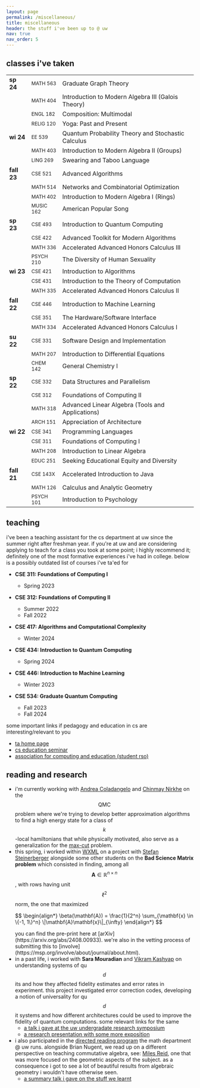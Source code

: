 ```yaml
---
layout: page
permalink: /miscellaneous/
title: miscellaneous
header: the stuff i've been up to @ uw
nav: true
nav_order: 5
---
```


## classes i've taken

<table>
  <tr>
    <td><strong>sp 24</strong></td>
    <td><font size="2">MATH 563</font></td>
    <td>Graduate Graph Theory</td>
  </tr>
  <tr>
    <td></td>
    <td><font size="2">MATH 404</font></td>
    <td>Introduction to Modern Algebra III (Galois Theory)</td>
  </tr>
  <tr>
    <td></td>
    <td><font size="2">ENGL 182</font></td>
    <td>Composition: Multimodal</td>
  </tr>
  <tr>
    <td></td>
    <td><font size="2">RELIG 120</font></td>
    <td>Yoga: Past and Present</td>
  </tr>
  <tr>
    <td><strong>wi 24</strong></td>
    <td><font size="2">EE 539</font></td>
    <td>Quantum Probability Theory and Stochastic Calculus</td>
  </tr>
  <tr>
    <td></td>
    <td><font size="2">MATH 403</font></td>
    <td>Introduction to Modern Algebra II (Groups)</td>
  </tr>
  <tr>
    <td></td>
    <td><font size="2">LING 269</font></td>
    <td>Swearing and Taboo Language</td>
  </tr>
  <tr>
    <td><strong>fall 23</strong></td>
    <td><font size="2">CSE 521</font></td>
    <td>Advanced Algorithms</td>
  </tr>
  <tr>
    <td></td>
    <td><font size="2">MATH 514</font></td>
    <td>Networks and Combinatorial Optimization</td>
  </tr>
  <tr>
    <td></td>
    <td><font size="2">MATH 402</font></td>
    <td>Introduction to Modern Algebra I (Rings)</td>
  </tr>
  <tr>
    <td></td>
    <td><font size="2">MUSIC 162</font></td>
    <td>American Popular Song</td>
  </tr>
  <tr>
    <td><strong>sp 23</strong></td>
    <td><font size="2">CSE 493</font></td>
    <td>Introduction to Quantum Computing</td>
  </tr>
  <tr>
    <td></td>
    <td><font size="2">CSE 422</font></td>
    <td>Advanced Toolkit for Modern Algorithms</td>
  </tr>
  <tr>
    <td></td>
    <td><font size="2">MATH 336</font></td>
    <td>Accelerated Advanced Honors Calculus III</td>
  </tr>
  <tr>
    <td></td>
    <td><font size="2">PSYCH 210</font></td>
    <td>The Diversity of Human Sexuality</td>
  </tr>
  <tr>
    <td><strong>wi 23</strong></td>
    <td><font size="2">CSE 421</font></td>
    <td>Introduction to Algorithms</td>
  </tr>
  <tr>
    <td></td>
    <td><font size="2">CSE 431</font></td>
    <td>Introduction to the Theory of Computation</td>
  </tr>
  <tr>
    <td></td>
    <td><font size="2">MATH 335</font></td>
    <td>Accelerated Advanced Honors Calculus II</td>
  </tr>
  <tr>
    <td><strong>fall 22</strong></td>
    <td><font size="2">CSE 446</font></td>
    <td>Introduction to Machine Learning</td>
  </tr>
  <tr>
    <td></td>
    <td><font size="2">CSE 351</font></td>
    <td>The Hardware/Software Interface</td>
  </tr>
  <tr>
    <td></td>
    <td><font size="2">MATH 334</font></td>
    <td>Accelerated Advanced Honors Calculus I</td>
  </tr>
  <tr>
    <td><strong>su 22</strong></td>
    <td><font size="2">CSE 331</font></td>
    <td>Software Design and Implementation</td>
  </tr>
  <tr>
    <td></td>
    <td><font size="2">MATH 207</font></td>
    <td>Introduction to Differential Equations</td>
  </tr>
  <tr>
    <td></td>
    <td><font size="2">CHEM 142</font></td>
    <td>General Chemistry I</td>
  </tr>
  <tr>
    <td><strong>sp 22</strong></td>
    <td><font size="2">CSE 332</font></td>
    <td>Data Structures and Parallelism</td>
  </tr>
  <tr>
    <td></td>
    <td><font size="2">CSE 312</font></td>
    <td>Foundations of Computing II</td>
  </tr>
  <tr>
    <td></td>
    <td><font size="2">MATH 318</font></td>
    <td>Advanced Linear Algebra (Tools and Applications)</td>
  </tr>
  <tr>
    <td></td>
    <td><font size="2">ARCH 151</font></td>
    <td>Appreciation of Architecture</td>
  </tr>
  <tr>
    <td><strong>wi 22</strong></td>
    <td><font size="2">CSE 341</font></td>
    <td>Programming Languages</td>
  </tr>
  <tr>
    <td></td>
    <td><font size="2">CSE 311</font></td>
    <td>Foundations of Computing I</td>
  </tr>
  <tr>
    <td></td>
    <td><font size="2">MATH 208</font></td>
    <td>Introduction to Linear Algebra</td>
  </tr>
  <tr>
    <td></td>
    <td><font size="2">EDUC 251</font></td>
    <td>Seeking Educational Equity and Diversity</td>
  </tr>
  <tr>
    <td><strong>fall 21</strong></td>
    <td><font size="2">CSE 143X</font></td>
    <td>Accelerated Introduction to Java</td>
  </tr>
  <tr>
    <td></td>
    <td><font size="2">MATH 126</font></td>
    <td>Calculus and Analytic Geometry</td>
  </tr>
  <tr>
    <td></td>
    <td><font size="2">PSYCH 101</font></td>
    <td>Introduction to Psychology</td>
  </tr>
</table>


## teaching

i've been a teaching assistant for the cs department at uw since the summer right after freshman year. if you're at uw and are considering applying to teach for a class you took at some point; i highly recommend it; definitely one of the most formative experiences i've had in college. below is a possibly outdated list of courses i've ta'ed for

- **CSE 311: Foundations of Computing I**
  - Spring 2023

- **CSE 312: Foundations of Computing II**
  - Summer 2022
  - Fall 2022

- **CSE 417: Algorithms and Computational Complexity**
  - Winter 2024

- **CSE 434: Introduction to Quantum Computing**
  - Spring 2024

- **CSE 446: Introduction to Machine Learning**
  - Winter 2023

- **CSE 534: Graduate Quantum Computing**
  - Fall 2023
  - Fall 2024

some important links if pedagogy and education in cs are interesting/relevant to you

- [ta home page](https://www.cs.washington.edu/students/ta/ugrad/how_to_apply)
- [cs education seminar](https://courses.cs.washington.edu/courses/cse590e/)
- [association for computing and education (student rso)](https://uwace.vercel.app/)

## reading and research

- i'm currently working with [Andrea Coladangelo](https://www.andreacoladangelo.com/) and [Chinmay Nirkhe](https://homes.cs.washington.edu/~nirkhe/) on the $$\textsf{QMC}$$ problem where we're trying to develop better approximation algorithms to find a high energy state for a class of $$k$$-local hamiltonians that while physically motivated, also serve as a generalization for the [max-cut](https://en.wikipedia.org/wiki/Maximum_cut) problem. 
- this spring, i worked within [WXML](https://wxml.math.washington.edu/) on a project with [Stefan Steinerberger](https://math.washington.edu/people/stefan-steinerberger) alongside some other students on the **Bad Science Matrix problem** which consisted in finding, among all $$\mathbf{A} \in \mathbb{R}^{n \times n}$$, with rows having unit $$\ell^2$$ norm, the one that maximized 
  <p style = "overflow-x:auto">
  $$
  \begin{align*}
    \beta(\mathbf{A}) = \frac{1}{2^n} \sum_{\mathbf{x} \in \{-1, 1\}^n} \|\mathbf{A}\mathbf{x}\|_{\infty}
  \end{align*}
  $$
  </p>
  you can find the pre-print here at [arXiv](https://arxiv.org/abs/2408.00933). we're also in the vetting process of submitting this to [involve](https://msp.org/involve/about/journal/about.html).
- in a past life, i worked with **Sara Mouradian** and [Vikram Kashyap](https://vikramkashyap.com/) on understanding systems of qu$$d$$its and how they affected fidelity estimates and error rates in experiment. this project investigated error correction codes, developing a notion of universality for qu$$d$$it systems and how different architectures could be used to improve the fidelity of quantum computations. some relevant links for the same 
  - [a talk i gave at the uw undergradate research symposium](/assets/pdf/errorEstimates.pdf)
  - [a research presentation with some more exposition](/assets/pdf/research_presentation.pdf)
- i also participated in the [directed reading program](https://sites.uw.edu/wdrp/) the math department @ uw runs. alongside Brian Nugent, we read up on a different perspective on teaching commutative algebra, see: [Miles Reid](https://en.wikipedia.org/wiki/Miles_Reid), one that was more focused on the geometric aspects of the subject. as a consequence i got to see a lot of beautiful results from algebraic geometry i wouldn't have otherwise seen. 
  - [a summary talk i gave on the stuff we learnt](/assets/pdf/commutative_algebra.pdf)
